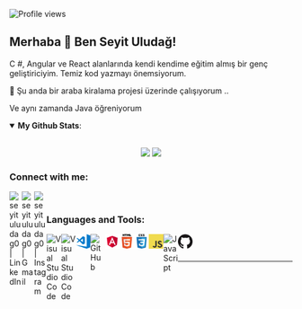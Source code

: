 ![Profile views](https://gpvc.arturio.dev/seyituludag0) 
## Merhaba 👋 Ben Seyit Uludağ!
C #, Angular ve React alanlarında kendi kendime eğitim almış bir genç geliştiriciyim. Temiz kod yazmayı önemsiyorum.

🚗 Şu anda bir araba kiralama projesi üzerinde çalışıyorum ..

Ve aynı zamanda Java öğreniyorum

<details open>
 <summary>  <b>My Github Stats</b>: </summary>
<br>
<p align = "center">
  <img src = "https://github-readme-stats.vercel.app/api?username=seyituludag0&show_icons=true&theme=yeblu&line_height=27">
  <img src = "https://github-readme-stats.vercel.app/api/top-langs/?username=seyituludag0&hide=css,java,html&theme=yeblu">
</p>


</details>

### Connect with me:
[<img align="left" alt="seyituludag0 | LinkedIn" width="22px" src="https://cdn.jsdelivr.net/npm/simple-icons@v3/icons/linkedin.svg" />][linkedin]
[<img align="left" alt="seyituludag0 | Gmail" width="22px" src="https://cdn.jsdelivr.net/npm/simple-icons@v3/icons/gmail.svg" />][gmail]

[<img align="left" alt="seyituludag0 | Instagram" width="22px" src="https://cdn.jsdelivr.net/npm/simple-icons@v3/icons/instagram.svg" />][instagram]

<br />

### Languages and Tools:
<img align="left" alt="Visual Studio Code" width="26px" src="https://raw.githubusercontent.com/jmnote/z-icons/master/svg/csharp.svg" />
<img align="left" alt="Visual Studio Code" width="26px" src="https://cdn.icon-icons.com/icons2/195/PNG/256/Visual_Studio_23517.png" />
<img align="left" alt="Visual Studio Code" width="26px" src="https://raw.githubusercontent.com/github/explore/80688e429a7d4ef2fca1e82350fe8e3517d3494d/topics/visual-studio-code/visual-studio-code.png"/>
<img align="left" alt="GitHub" width="26px" src="https://cdn.icon-icons.com/icons2/2104/PNG/512/server_icon_129328.png" />

<img align="left" alt="angularJS" width="26px" src="https://raw.githubusercontent.com/github/explore/80688e429a7d4ef2fca1e82350fe8e3517d3494d/topics/angular/angular.png" />
<img align="left" alt="HTML5" width="26px" src="https://raw.githubusercontent.com/github/explore/80688e429a7d4ef2fca1e82350fe8e3517d3494d/topics/html/html.png" />
<img align="left" alt="CSS3" width="26px" src="https://raw.githubusercontent.com/github/explore/80688e429a7d4ef2fca1e82350fe8e3517d3494d/topics/css/css.png" />
<img align="left" alt="JavaScript" width="26px" src="https://raw.githubusercontent.com/github/explore/80688e429a7d4ef2fca1e82350fe8e3517d3494d/topics/javascript/javascript.png" />
<img align="left" alt="JavaScript" width="26px" src="https://cdn.icon-icons.com/icons2/2415/PNG/512/react_original_logo_icon_146374.png" />
<img align="left" alt="GitHub" width="26px" src="https://raw.githubusercontent.com/github/explore/78df643247d429f6cc873026c0622819ad797942/topics/github/github.png" />



<br />
<br />

---
[instagram]: https://www.instagram.com/seyituludag0
[linkedin]: https://www.linkedin.com/in/seyituludag
[gmail]:mailto:seyituludag0@gmail.com

